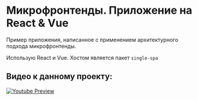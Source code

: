 # Микрофронтенды. Приложение на React & Vue

Пример приложения, написанное с применением архитектурного подхода микрофронтенды.

Использую React и Vue. Хостом является пакет `single-spa`

## Видео к данному проекту:



[![Youtube Preview](https://sun9-75.userapi.com/impg/zN0ORU05Jy1jaYLvBOnel0xJaBpT5fP82CYxVw/ikdRLfGUL3A.jpg?size=1280x720&quality=96&sign=f5fbbd470757680e653a5fe9a4f18b83&type=album)](https://youtu.be/eS9XXlqmhuw)
